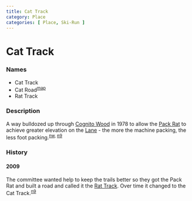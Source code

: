```yaml
---
title: Cat Track
category: Place
categories: [ Place, Ski-Run ]
---
```

# Cat Track
### Names

- Cat Track
- Cat Road<sup>[map][]</sup>
- Rat Track

### Description

A way bulldozed up through [Cognito Wood](/Run/Cognito-Wood) in 1978 to allow the [Pack Rat](/Machine/Pack-Rat) to achieve greater elevation on the [Lane](/Run/Lane) - the more the machine packing, the less foot packing.<sup>[nw][], [n9][]</sup>

### History

#### 2009

The committee wanted help to keep the trails better so they got the Pack Rat and built a road and called it the [Rat Track](Rat-Track). Over time it changed to the Cat Track.<sup>[n9][]</sup>

[nw]: /Names-Walt "Meany Names by Walter Little, 1984"
[n9]: /Names-2009 "Meany Names, by Brian Thompson & Emilio Marasco"
[map]: /Meany-Map
